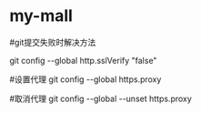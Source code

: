 # my-mall

#git提交失败时解决方法


git config --global http.sslVerify "false"


#设置代理
git config --global https.proxy


#取消代理
git config --global --unset https.proxy


